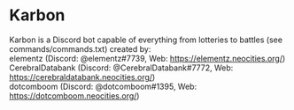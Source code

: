 # Karbon
Karbon is a Discord bot capable of everything from lotteries to battles (see commands/commands.txt) created by:  
elementz (Discord: @elementz#7739, Web: https://elementz.neocities.org/)  
CerebralDatabank (Discord: @CerebralDatabank#7772, Web: https://cerebraldatabank.neocities.org/)  
dotcomboom (Discord: @dotcomboom#1395, Web: https://dotcomboom.neocities.org/)